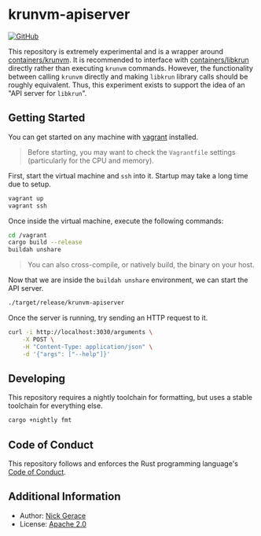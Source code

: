 # krunvm-apiserver

[![GitHub](https://img.shields.io/github/license/nickgerace/krunvm-apiserver?style=flat-square)](./LICENSE)

This repository is extremely experimental and is a wrapper around [containers/krunvm](https://github.com/containers/krunvm).
It is recommended to interface with [containers/libkrun](https://github.com/containers/libkrun) directly rather than executing `krunvm` commands.
However, the functionality between calling `krunvm` directly and making `libkrun` library calls should be roughly equivalent.
Thus, this experiment exists to support the idea of an "API server for `libkrun`".

## Getting Started

You can get started on any machine with [vagrant](https://www.vagrantup.com/) installed.

> Before starting, you may want to check the `Vagrantfile` settings (particularly for the CPU and memory).

First, start the virtual machine and `ssh` into it.
Startup may take a long time due to setup.

```sh
vagrant up
vagrant ssh
```

Once inside the virtual machine, execute the following commands:

```sh
cd /vagrant
cargo build --release
buildah unshare
```

> You can also cross-compile, or natively build, the binary on your host.

Now that we are inside the `buildah unshare` environment, we can start the API server.

```sh
./target/release/krunvm-apiserver
```

Once the server is running, try sending an HTTP request to it.

```sh
curl -i http://localhost:3030/arguments \
    -X POST \
    -H "Content-Type: application/json" \
    -d '{"args": ["--help"]}'
```

## Developing

This repository requires a nightly toolchain for formatting, but uses a stable toolchain for everything else.

```sh
cargo +nightly fmt
```

## Code of Conduct

This repository follows and enforces the Rust programming language's [Code of Conduct](https://www.rust-lang.org/policies/code-of-conduct).

## Additional Information

- Author: [Nick Gerace](https://nickgerace.dev)
- License: [Apache 2.0](./LICENSE)

